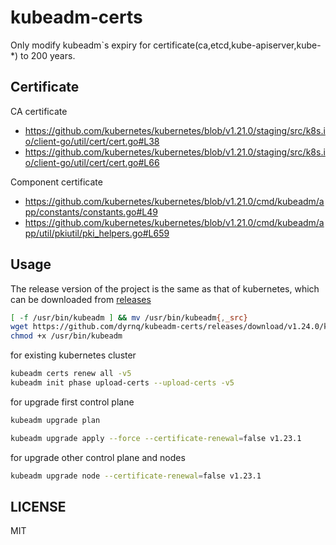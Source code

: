 # kubeadm-certs

Only modify kubeadm`s expiry for certificate(ca,etcd,kube-apiserver,kube-*) to 200 years.


## Certificate

CA certificate


- https://github.com/kubernetes/kubernetes/blob/v1.21.0/staging/src/k8s.io/client-go/util/cert/cert.go#L38
- https://github.com/kubernetes/kubernetes/blob/v1.21.0/staging/src/k8s.io/client-go/util/cert/cert.go#L66

Component certificate

- https://github.com/kubernetes/kubernetes/blob/v1.21.0/cmd/kubeadm/app/constants/constants.go#L49
- https://github.com/kubernetes/kubernetes/blob/v1.21.0/cmd/kubeadm/app/util/pkiutil/pki_helpers.go#L659

## Usage

The release version of the project is the same as that of kubernetes, which can be downloaded from [releases](https://github.com/dyrnq/kubeadm-certs/releases)

```bash
[ -f /usr/bin/kubeadm ] && mv /usr/bin/kubeadm{,_src}
wget https://github.com/dyrnq/kubeadm-certs/releases/download/v1.24.0/kubeadm-linux-amd64 -O /usr/bin/kubeadm
chmod +x /usr/bin/kubeadm
```

for existing kubernetes cluster

```bash
kubeadm certs renew all -v5
kubeadm init phase upload-certs --upload-certs -v5
```

for upgrade first control plane

```bash
kubeadm upgrade plan

kubeadm upgrade apply --force --certificate-renewal=false v1.23.1
```

for upgrade other control plane and nodes

```bash
kubeadm upgrade node --certificate-renewal=false v1.23.1
```

## LICENSE

MIT

